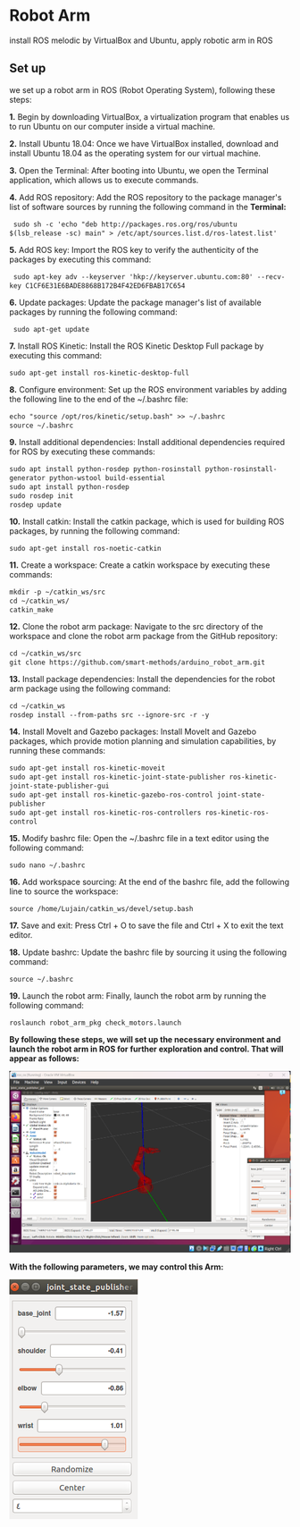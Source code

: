 # Robot Arm
install ROS melodic by VirtualBox and Ubuntu, apply robotic arm in ROS
## Set up
we set up a robot arm in ROS (Robot Operating System), following these steps:

 **1.** Begin by downloading VirtualBox, a virtualization program that enables us to run Ubuntu on our computer inside a virtual machine.

 **2.** Install Ubuntu 18.04: Once we have VirtualBox installed, download and install Ubuntu 18.04 as the operating system for our virtual machine.

 **3.** Open the Terminal: After booting into Ubuntu, we open the Terminal application, which allows us to execute commands.

 **4.** Add ROS repository: Add the ROS repository to the package manager's list of software sources by running the following command in the **Terminal:**
 
     sudo sh -c 'echo "deb http://packages.ros.org/ros/ubuntu $(lsb_release -sc) main" > /etc/apt/sources.list.d/ros-latest.list'

 **5.** Add ROS key: Import the ROS key to verify the authenticity of the packages by executing this command:
 
     sudo apt-key adv --keyserver 'hkp://keyserver.ubuntu.com:80' --recv-key C1CF6E31E6BADE8868B172B4F42ED6FBAB17C654

 **6.** Update packages: Update the package manager's list of available packages by running the following command:
 
     sudo apt-get update

 **7.** Install ROS Kinetic: Install the ROS Kinetic Desktop Full package by executing this command:
 
    sudo apt-get install ros-kinetic-desktop-full

 **8.** Configure environment: Set up the ROS environment variables by adding the following line to the end of the ~/.bashrc file:
 
    echo "source /opt/ros/kinetic/setup.bash" >> ~/.bashrc
    source ~/.bashrc

 **9.** Install additional dependencies: Install additional dependencies required for ROS by executing these commands:
 
    sudo apt install python-rosdep python-rosinstall python-rosinstall-generator python-wstool build-essential
    sudo apt install python-rosdep
    sudo rosdep init
    rosdep update

 **10.** Install catkin: Install the catkin package, which is used for building ROS packages, by running the following command:
   
    sudo apt-get install ros-noetic-catkin

 **11.**	Create a workspace: Create a catkin workspace by executing these commands:

    mkdir -p ~/catkin_ws/src
    cd ~/catkin_ws/
    catkin_make

 **12.**	Clone the robot arm package: Navigate to the src directory of the workspace and clone the robot arm package from the GitHub repository:
  
    cd ~/catkin_ws/src
    git clone https://github.com/smart-methods/arduino_robot_arm.git

 **13.**	Install package dependencies: Install the dependencies for the robot arm package using the following command:
 
    cd ~/catkin_ws
    rosdep install --from-paths src --ignore-src -r -y

 **14.**	Install MoveIt and Gazebo packages: Install MoveIt and Gazebo packages, which provide motion planning and simulation capabilities, by running these commands:

    sudo apt-get install ros-kinetic-moveit
    sudo apt-get install ros-kinetic-joint-state-publisher ros-kinetic-joint-state-publisher-gui
    sudo apt-get install ros-kinetic-gazebo-ros-control joint-state-publisher
    sudo apt-get install ros-kinetic-ros-controllers ros-kinetic-ros-control

 **15.**	Modify bashrc file: Open the ~/.bashrc file in a text editor using the following command:
    
    sudo nano ~/.bashrc

 **16.**	Add workspace sourcing: At the end of the bashrc file, add the following line to source the workspace:
  
    source /home/Lujain/catkin_ws/devel/setup.bash

 **17.**	Save and exit: Press Ctrl + O to save the file and Ctrl + X to exit the text editor.

 **18.**	Update bashrc: Update the bashrc file by sourcing it using the following command:
   
    source ~/.bashrc

 **19.**	Launch the robot arm: Finally, launch the robot arm by running the following command:

    roslaunch robot_arm_pkg check_motors.launch

**By following these steps, we will set up the necessary environment and launch the robot arm in ROS for further exploration and control. That will appear as follows:** 

![picture](RobotArm.png)

**With the following parameters, we may control this Arm:**
 
![picture2](ArmControl.png)
